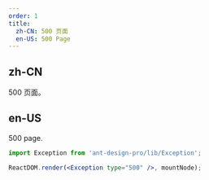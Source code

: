 ```yaml
---
order: 1
title:
  zh-CN: 500 页面
  en-US: 500 Page
---
```


## zh-CN

500 页面。

## en-US

500 page.

```jsx
import Exception from 'ant-design-pro/lib/Exception';

ReactDOM.render(<Exception type="500" />, mountNode);
```
